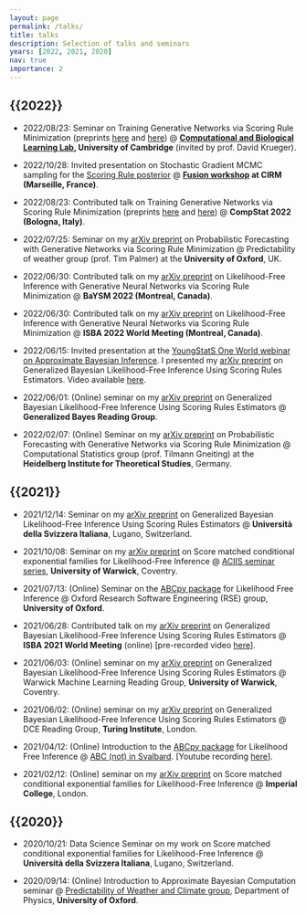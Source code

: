 ```yaml
---
layout: page
permalink: /talks/
title: talks
description: Selection of talks and seminars
years: [2022, 2021, 2020]
nav: true
importance: 2
---
```


<h2 class="year">{{2022}}</h2>


- 2022/08/23: Seminar on Training Generative Networks via Scoring Rule Minimization (preprints [here](https://arxiv.org/abs/2112.08217) and [here](https://arxiv.org/abs/2205.15784)) @ **[Computational and Biological Learning Lab](https://www.cbl-cambridge.org/), University of Cambridge** (invited by prof. David Krueger). 


- 2022/10/28: Invited presentation on Stochastic Gradient MCMC sampling for the [Scoring Rule posterior](https://arxiv.org/abs/2104.03889) @ **[Fusion workshop](https://conferences.cirm-math.fr/2635.html) at CIRM (Marseille, France)**. 

- 2022/08/23: Contributed talk on Training Generative Networks via Scoring Rule Minimization (preprints [here](https://arxiv.org/abs/2112.08217) and [here](https://arxiv.org/abs/2205.15784)) @ **CompStat 2022 (Bologna, Italy)**. 

- 2022/07/25: Seminar on my [arXiv preprint](https://arxiv.org/abs/2112.08217) on Probabilistic Forecasting with Generative Networks via Scoring Rule Minimization @ Predictability of weather group (prof. Tim Palmer) at the **University of Oxford**, UK.



- 2022/06/30: Contributed talk on my [arXiv preprint](https://arxiv.org/abs/2205.15784) on Likelihood-Free Inference with Generative Neural Networks via Scoring Rule Minimization @ **BaYSM 2022 (Montreal, Canada)**. 

- 2022/06/30: Contributed talk on my [arXiv preprint](https://arxiv.org/abs/2205.15784) on Likelihood-Free Inference with Generative Neural Networks via Scoring Rule Minimization @ **ISBA 2022 World Meeting (Montreal, Canada)**. 


- 2022/06/15: Invited presentation at the [YoungStatS One World webinar on Approximate Bayesian Inference](https://youngstats.github.io/post/2022/02/08/recent-advances-in-approximate-bayesian-inference/). I presented my [arXiv preprint](https://arxiv.org/abs/2104.03889) on Generalized Bayesian Likelihood-Free Inference Using Scoring Rules Estimators. Video available [here](http://www.youtube.com/watch?v=Ee-qmAIwrxs).

- 2022/06/01: (Online) seminar on my [arXiv preprint](https://arxiv.org/abs/2104.03889) on Generalized Bayesian Likelihood-Free Inference Using Scoring Rules Estimators @ **Generalized Bayes Reading Group**.


- 2022/02/07: (Online) Seminar on my [arXiv preprint](https://arxiv.org/abs/2112.08217) on Probabilistic Forecasting with Generative Networks via Scoring Rule Minimization @ Computational Statistics group (prof. Tilmann Gneiting) at the **Heidelberg Institute for Theoretical Studies**, Germany.


<h2 class="year">{{2021}}</h2>

- 2021/12/14: Seminar on my [arXiv preprint](https://arxiv.org/abs/2104.03889) on Generalized Bayesian Likelihood-Free Inference Using Scoring Rules Estimators @ **Università della Svizzera Italiana**, Lugano, Switzerland.

- 2021/10/08: Seminar on my [arXiv preprint](https://arxiv.org/abs/2012.10903) on Score matched conditional exponential families
for Likelihood-Free Inference @ [ACIIS seminar series](https://warwick.ac.uk/fac/sci/statistics/news/algorithms-seminars/), **University of Warwick**, Coventry.

- 2021/07/13: (Online) Seminar on the [ABCpy package](https://github.com/eth-cscs/abcpy) for Likelihood Free Inference @ Oxford Research Software Engineering (RSE) group, **University of Oxford**.
  
- 2021/06/28: Contributed talk on my [arXiv preprint](https://arxiv.org/abs/2104.03889) on Generalized Bayesian Likelihood-Free Inference Using Scoring Rules Estimators @ **ISBA 2021 World Meeting** (online) [pre-recorded video [here](https://www.youtube.com/watch?v=mqlbVzTxgaQ)]. 

- 2021/06/03: (Online) seminar on my [arXiv preprint](https://arxiv.org/abs/2104.03889) on Generalized Bayesian Likelihood-Free Inference Using Scoring Rules Estimators @ Warwick Machine Learning Reading Group, **University of Warwick**, Coventry.

- 2021/06/02: (Online) seminar on my [arXiv preprint](https://arxiv.org/abs/2104.03889) on Generalized Bayesian Likelihood-Free Inference Using Scoring Rules Estimators @ DCE Reading Group, **Turing Institute**, London.

- 2021/04/12: (Online) Introduction to the [ABCpy package](https://github.com/eth-cscs/abcpy) for Likelihood Free Inference @ [ABC (not) in Svalbard](https://sites.google.com/view/abcinsvalbard/home). [Youtube recording [here](https://www.youtube.com/watch?v=cf2uNo0UEBs)].

- 2021/02/12: (Online) seminar on my [arXiv preprint](https://arxiv.org/abs/2012.10903) on Score matched conditional exponential families
for Likelihood-Free Inference @ **Imperial College**, London.
  

<h2 class="year">{{2020}}</h2>

- 2020/10/21: Data Science Seminar on my work on Score matched conditional exponential families
for Likelihood-Free Inference @ **Università della Svizzera Italiana**, Lugano, Switzerland.  
  
- 2020/09/14: (Online) Introduction to Approximate Bayesian Computation seminar @ [Predictability of Weather and Climate group](https://www2.physics.ox.ac.uk/research/predictability-of-weather-and-climate), Department of Physics, **University of Oxford**. 




